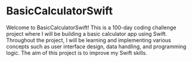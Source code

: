 # BasicCalculatorSwift
Welcome to BasicCalculatorSwift! This is a 100-day coding challenge project where I will be building a basic calculator app using Swift. Throughout the project, I will be learning and implementing various concepts such as user interface design, data handling, and programming logic. The aim of this project is to improve my Swift skills.
